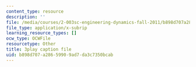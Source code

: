 ```yaml
---
content_type: resource
description: ''
file: /media/courses/2-003sc-engineering-dynamics-fall-2011/b898d707a28659909ad7da3c7350bcab_mB_rrEN_Ltc.vtt
file_type: application/x-subrip
learning_resource_types: []
ocw_type: OCWFile
resourcetype: Other
title: 3play caption file
uid: b898d707-a286-5990-9ad7-da3c7350bcab
---
```

